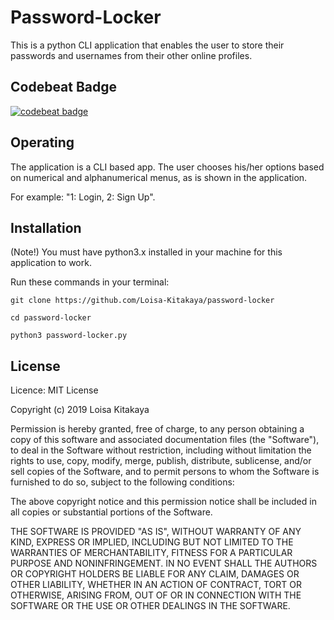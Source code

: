 # Password-Locker

This is a python CLI application that enables the user to store their passwords and usernames from their other online profiles.

## Codebeat Badge

[![codebeat badge](https://codebeat.co/badges/ec605ecb-91ab-468d-bb92-6e7a44da32b8)](https://codebeat.co/projects/github-com-loisa-kitakaya-password-locker-master)

## Operating

The application is a CLI based app. The user chooses his/her options based on numerical and alphanumerical menus, as is shown in the application.

For example: "1: Login, 2: Sign Up".

## Installation

(Note!) You must have python3.x installed in your machine for this application to work.

Run these commands in your terminal:

`git clone https://github.com/Loisa-Kitakaya/password-locker`

`cd password-locker`

`python3 password-locker.py`

## License

Licence: MIT License

Copyright (c) 2019 Loisa Kitakaya

Permission is hereby granted, free of charge, to any person obtaining a copy of this software and associated documentation files (the "Software"), to deal in the Software without restriction, including without limitation the rights to use, copy, modify, merge, publish, distribute, sublicense, and/or sell copies of the Software, and to permit persons to whom the Software is furnished to do so, subject to the following conditions:

The above copyright notice and this permission notice shall be included in all copies or substantial portions of the Software.

THE SOFTWARE IS PROVIDED "AS IS", WITHOUT WARRANTY OF ANY KIND, EXPRESS OR IMPLIED, INCLUDING BUT NOT LIMITED TO THE WARRANTIES OF MERCHANTABILITY, FITNESS FOR A PARTICULAR PURPOSE AND NONINFRINGEMENT. IN NO EVENT SHALL THE AUTHORS OR COPYRIGHT HOLDERS BE LIABLE FOR ANY CLAIM, DAMAGES OR OTHER LIABILITY, WHETHER IN AN ACTION OF CONTRACT, TORT OR OTHERWISE, ARISING FROM, OUT OF OR IN CONNECTION WITH THE SOFTWARE OR THE USE OR OTHER DEALINGS IN THE SOFTWARE.
